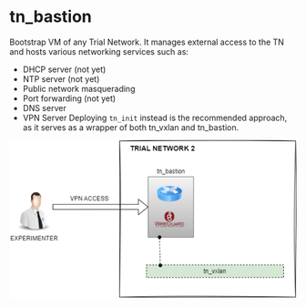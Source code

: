 # tn_bastion

Bootstrap VM of any Trial Network.
It manages external access to the TN and hosts various networking services such as:
- DHCP server (not yet)
- NTP server (not yet)
- Public network masquerading
- Port forwarding (not yet)
- DNS server
- VPN Server
Deploying `tn_init` instead is the recommended approach, as it serves as a wrapper of both tn_vxlan and tn_bastion.

![tn_bastion](https://github.com/6G-SANDBOX/6G-Library/blob/assets/tn_bastion/tn_bastion.png)

